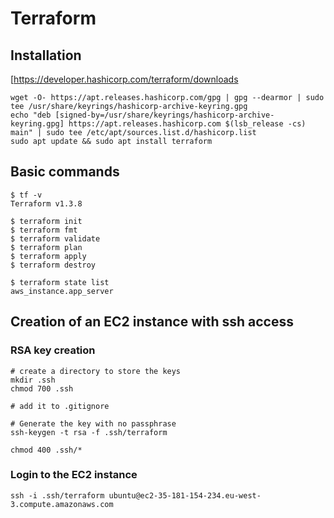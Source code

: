 # Terraform

## Installation

[https://developer.hashicorp.com/terraform/downloads

```
wget -O- https://apt.releases.hashicorp.com/gpg | gpg --dearmor | sudo tee /usr/share/keyrings/hashicorp-archive-keyring.gpg
echo "deb [signed-by=/usr/share/keyrings/hashicorp-archive-keyring.gpg] https://apt.releases.hashicorp.com $(lsb_release -cs) main" | sudo tee /etc/apt/sources.list.d/hashicorp.list
sudo apt update && sudo apt install terraform
```

## Basic commands

```
$ tf -v
Terraform v1.3.8
```

```
$ terraform init
$ terraform fmt
$ terraform validate
$ terraform plan
$ terraform apply
$ terraform destroy
```

```
$ terraform state list
aws_instance.app_server
```

## Creation of an EC2 instance with ssh access

### RSA key creation

```
# create a directory to store the keys
mkdir .ssh
chmod 700 .ssh

# add it to .gitignore

# Generate the key with no passphrase
ssh-keygen -t rsa -f .ssh/terraform

chmod 400 .ssh/*
```

### Login to the EC2 instance

```
ssh -i .ssh/terraform ubuntu@ec2-35-181-154-234.eu-west-3.compute.amazonaws.com
```